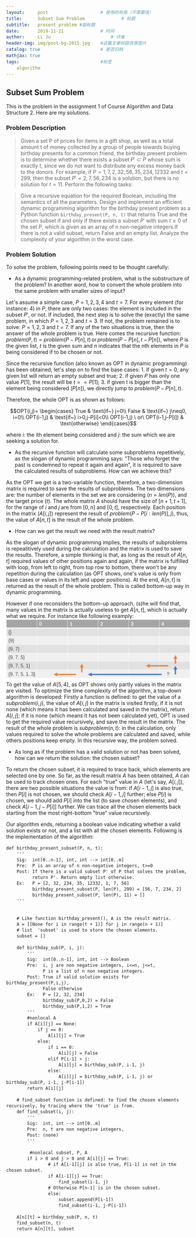 ```yaml
---
layout:     post   				    # 使用的布局（不需要改）
title:      Subset Sum Problem				# 标题 
subtitle:   present problem #副标题
date:       2019-11-21 				# 时间
author:     Li Ju 						# 作者
header-img: img/post-bg-2015.jpg 	#这篇文章标题背景图片
catalog: true 						# 是否归档
mathjax: true
tags:								#标签
    algorithm
---
```



## Subset Sum Problem
This is the problem in the assignment 1 of Course Algorithm and Data Structure 2. Here are my solutions. 
### Problem Description
> Given a set P of prices for items in a gift shop, as well as a total amount t of money collected by a group of people towards buying birthday presents for a common friend, 
the birthday present problem is to determine whether there exists a subset $P'\subset P$ whose sum is exactly $t$, since we do not want to distribute any excess money back to the donors. For example, if $P={1, 7, 2, 32, 56, 35, 234, 12332}$ and $t=299$, then the subset $P'={2, 7, 56, 234}$ is a solution, but there is no solution for $t=11$. Perform the following tasks:

>Give a recursive equation for the required Boolean, including the semantics of all the parameters. Design and implement an efficient dynamic programming algorithm for the birthday present problem as a Python function `birthday_present(P, n, t)` that returns True and the chosen subset if and only if there exists a subset $P'$ with sum $t \geq 0$ of the set $P$, which is given as an array of n non-negative integers.If there is not a valid subset, return False and an empty list. Analyze the complexity of your algorithm in the worst case. 

### Problem Solution
To solve the problem, following points need to be thought carefully: 

- As a dynamic programming-related problem, what is the substructure of the problem? In another word, how to convert the whole problem into the same problem with smaller sizes of input? 

Let's assume a simple case, $P={1,2,3,4}$ and $t=7$. For every element (for instance: 4) in $P$, there are only two cases: the element is included in the subset $P'$, or not. If included, the next step is to solve the (exactly) the same problem, in which $P={1,2,3}$ and $t=3$. If not, the problem remained is to solve: $P={1,2,3}$ and $t=7$. If any of the two situations is true, then the answer of the whole problem is true. Here comes the recursive function: $problem(P, t) = problem(P-{P[n]}, t)\, \text{or}\, problem(P-{P[n]}, t-P[n])$, where $P$ is the given list, $t$ is the given sum and $n$ indicates that the nth elements in $P$ is being considered if to be chosen or not. 

Since the recursive function (also known as OPT in dynamic programming) has been obtained, let's step on to find the base cases: 1. if given $t=0$, any given list will return an empty subset and true; 2. if given $P$ has only one value $P[1]$, the result will be $t==P[1]$; 3. if given t is bigger than the element being considered ($P[n]$), we directly jump to $problem(P-{P[n]}, t)$. 

Therefore, the whole OPT is as shown as follows: 

$$OPT(i,j)=
    \begin{cases}
    True & \text{if~} j=0\\
    False & \text{if~} j\neq0, i=0\\
    OPT(i-1,j) & \text{if~} i>0,j-P[i]<0\\
    OPT(i-1,j) \ or\  OPT(i-1,j-P[i]) & \text{otherwise}
    \end{cases}$$

where $i$: the ith element being considered and $j$: the sum which we are seeking a solution for.

- As the recursive function will calculate some subproblems repetitively, as the slogan of dynamic programming says: "Those who forget the past is condemned to repeat it again and again", it is required to save the calculated results of subproblems. How can we achieve this? 

As the OPT we get is a two-variable function, therefore, a two-dimension matrix is required to save the results of subproblems. The two dimensions are: the number of elements in the set we are considering ($n=len(P)$), and the target price ($t$). The whole matrix $A$ should have the size of $[n+1, t+1]$, for the range of $i$ and $j$ are from $[0, n]$ and $[0, t]$, respectively. Each position in the matrix ($A[i,j]$) represent the result of $problem(P-{P[i: len(P)]}, j)$, thus, the value of $A[n,t]$ is the result of the whole problem. 

- How can we get the result we need with the result matrix? 

As the slogan of dynamic programming implies, the results of subproblems is repeatitively used during the calculation and the matrix is used to save the results. Therefore, a simple thinking is that, as long as the result of $A[n,t]$ required values of other positions again and again, if the matrix is fulfilled with loop, from left to right, from top row to bottom, there won't be any repetition during the calculation (as OPT shows, one's value is only from base cases or values in its left and upper positions). At the end, $A[n,t]$ is returned as the result of the whole problem. This is called bottom-up way in dynamic programming. 

However if one reconsiders the bottom-up approach, (s)he will find that, many values in the matrix is actually useless to get $A[n,t]$, which is actually what we require. For instance like following examply: 
![avatar](/img/19-11-21/01.jpg)
To get the value of $A[5, 4]$, as OPT shows only partly values in the matrix are visited. To optimize the time complexity of the algorithm, a top-down algorithm is developed: Firstly a function is defined: to get the value of a $subproblem(i, j)$, the value of $A[i,j]$ in the matrix is visited firstly, if it is not none (which means it has been calculated and saved in the matrix), return $A[i, j]$; if it is none (which means it has not been calculated yet), OPT is used to get the required value recursively, and save the result in the matrix. The result of the whole problem is $subproblem(n, t)$: in the calculation, only values required to solve the whole problems are calculated and saved, while others positions keep empty. In this recursive way, the problem solved. 

- As long as if the problem has a valid solution or not has been solved, how can we return the solution: the chosen subset?

To return the chosen subset, it is required to trace back, which elements are selected one by one. So far, as the result matrix $A$ has been obtained, $A$ can be used to track chosen ones. For each "true" value in $A$ (let's say, $A[i,j]$), there are two possible situations the value is from: if $A[i-1,j]$ is also true, then $P[i]$ is not chosen, we should check $A[i-1, j]$ further; else $P[i]$ is chosen, we should add $P[i]$ into the list (to save chosen elements), and check $A[i-1, j-P[i]]$ further. We can trace all the chosen elements back starting from the most right-bottom "true" value recursively. 

Our algorithm ends, returning a boolean value indicating whether a valid solution exists or not, and a list with all the chosen elements. Following is the implementation of the algorithm: 
```
def birthday_present_subset(P, n, t):
    '''
    Sig:  int[0..n-1], int, int --> int[0..m]
    Pre:  P is an array of n non-negative integers, t>=0
    Post: If there is a valid subset P' of P that solves the problem,
          return P'. Return empty list otherwise.
    Ex:   P = [2, 32, 234, 35, 12332, 1, 7, 56]
          birthday_present_subset(P, len(P), 299) = [56, 7, 234, 2]
          birthday_present_subset(P, len(P), 11) = []
    '''


    # Like function birthday_present(), A is the result matrix.
    A = [[None for i in range(t + 1)] for j in range(n + 1)]
    # list  'subset' is used to store the chosen elements.
    subset = []

    def birthday_sub(P, i, j):
        '''
        Sig:  int[0..n-1], int, int --> Boolean
        Pre:  i, j are non negative integers, i<=n, j<=t,
              P is a list of n non negative integers.
        Post: True if valid solution exists for birthday_present(P,i,j),
              False otherwise
        Ex:   P = [2, 32, 234]
              birthday_sub(P,0,2) = False
              birthday_sub(P,1,2) = True
        '''
        #nonlocal A
        if A[i][j] == None:
            if j == 0:
                A[i][j] = True
            else:
                if i == 0:
                    A[i][j] = False
                elif P[i-1] > j: 
                    A[i][j] = birthday_sub(P, i-1, j)
                else: 
                    A[i][j] = birthday_sub(P, i-1, j) or birthday_sub(P, i-1, j-P[i-1])
        return A[i][j]

    # find_subset function is defined: to find the chosen elements recursively, by tracing where the 'true' is from.
    def find_subset(i, j):
        '''
        Sig:  int, int --> int[0..m]
        Pre:  n, t are non negative integers, 
        Post: (none)
        '''

         #nonlocal subset, P, A
        if i > 0 and j > 0 and A[i][j] == True:
                # if A[i-1][j] is also true, P[i-1] is not in the chosen subset.
                if A[i-1][j] == True: 
                    find_subset(i-1, j)
                # Otherwise P[n-1] is in the chosen subset.
                else: 
                    subset.append(P[i-1])
                    find_subset(i-1, j-P[i-1])

    A[n][t] = birthday_sub(P, n, t)
    find_subset(n, t)
    return A[n][t], subset
```
